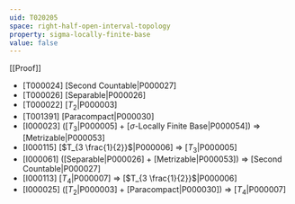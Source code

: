 ```yaml
---
uid: T020205
space: right-half-open-interval-topology
property: sigma-locally-finite-base
value: false
---
```

[[Proof]]

* [T000024] [Second Countable|P000027]
* [T000026] [Separable|P000026]
* [T000022] [$T_2$|P000003]
* [T001391] [Paracompact|P000030]
* [I000023] ([$T_3$|P000005] + [$\sigma$-Locally Finite Base|P000054]) => [Metrizable|P000053]
* [I000115] [$T_{3 \frac{1}{2}}$|P000006] => [$T_3$|P000005]
* [I000061] ([Separable|P000026] + [Metrizable|P000053]) => [Second Countable|P000027]
* [I000113] [$T_4$|P000007] => [$T_{3 \frac{1}{2}}$|P000006]
* [I000025] ([$T_2$|P000003] + [Paracompact|P000030]) => [$T_4$|P000007]

